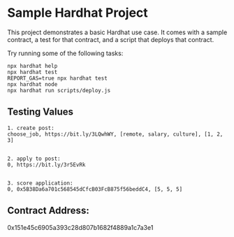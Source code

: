 # Sample Hardhat Project

This project demonstrates a basic Hardhat use case. It comes with a sample contract, a test for that contract, and a script that deploys that contract.

Try running some of the following tasks:

```shell
npx hardhat help
npx hardhat test
REPORT_GAS=true npx hardhat test
npx hardhat node
npx hardhat run scripts/deploy.js
```

## Testing Values
```
1. create post:
choose_job, https://bit.ly/3LQwhWY, [remote, salary, culture], [1, 2, 3]


2. apply to post:
0, https://bit.ly/3r5EvRk


3. score application: 
0, 0x5B38Da6a701c568545dCfcB03FcB875f56beddC4, [5, 5, 5]
```

## Contract Address:
0x151e45c6905a393c28d807b1682f4889a1c7a3e1